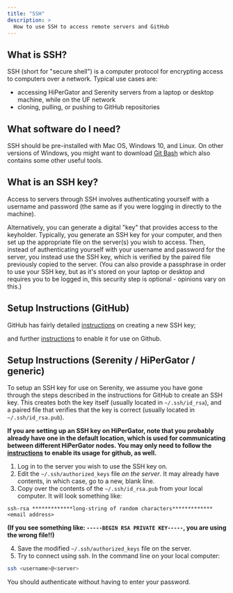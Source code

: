 ```yaml
---
title: "SSH"
description: >
  How to use SSH to access remote servers and GitHub 
---
```


## What is SSH?

SSH (short for "secure shell") is a computer protocol for encrypting access to computers over a network. Typical use cases are:
* accessing HiPerGator and Serenity servers from a laptop or desktop machine, while on the UF network
* cloning, pulling, or pushing to GitHub repositories

## What software do I need?

SSH should be pre-installed with Mac OS, Windows 10, and Linux.
On other versions of Windows, you might want to download [Git Bash](https://gitforwindows.org/) which also contains some other useful tools.

## What is an SSH key?

Access to servers through SSH involves authenticating yourself with a username and password (the same as if you were logging in directly to the machine).

Alternatively, you can generate a digital "key" that provides access to the keyholder. Typically, you generate an SSH key for your computer, and then set up the appropriate file on the server(s) you wish to access. Then, instead of authenticating yourself with your username and password for the server, you instead use the SSH key, which is verified by the paired file previously copied to the server. (You can also provide a passphrase in order to use your SSH key, but as it's stored on your laptop or desktop and requires you to be logged in, this security step is optional - opinions vary on this.)

## Setup Instructions (GitHub)

GitHub has fairly detailed [instructions](https://help.github.com/en/articles/generating-a-new-ssh-key-and-adding-it-to-the-ssh-agent) on creating a new SSH key;

and further [instructions](https://help.github.com/en/github/authenticating-to-github/adding-a-new-ssh-key-to-your-github-account) to enable it for use on Github.

## Setup Instructions (Serenity / HiPerGator / generic)

To setup an SSH key for use on Serenity, we assume you have gone through the steps described in the instructions for GitHub to create an SSH key. This creates both the key itself (usually located in `~/.ssh/id_rsa`), and a paired file that verifies that the key is correct (usually located in `~/.ssh/id_rsa.pub`).

**If you are setting up an SSH key on HiPerGator, note that you probably already have one in the default location, which is used for communicating between different HiPerGator nodes. You may only need to follow the [instructions](https://help.github.com/en/github/authenticating-to-github/adding-a-new-ssh-key-to-your-github-account) to enable its usage for github, as well.**

1. Log in to the server you wish to use the SSH key on.
2. Edit the `~/.ssh/authorized_keys` file *on the server*. It may already have contents, in which case, go to a new, blank line.
3. Copy over the contents of the `~/.ssh/id_rsa.pub` from your local computer. It will look something like:
```
ssh-rsa *************long-string of random characters************* <email address>
```

**(If you see something like: `-----BEGIN RSA PRIVATE KEY-----`, you are using the wrong file!!)**

4. Save the modified `~/.ssh/authorized_keys` file on the server.
5. Try to connect using ssh. In the command line on your local computer:
```bash
ssh <username>@<server>
```

You should authenticate without having to enter your password.

